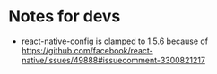 # Notes for devs

- react-native-config is clamped to 1.5.6 because of https://github.com/facebook/react-native/issues/49888#issuecomment-3300821217
